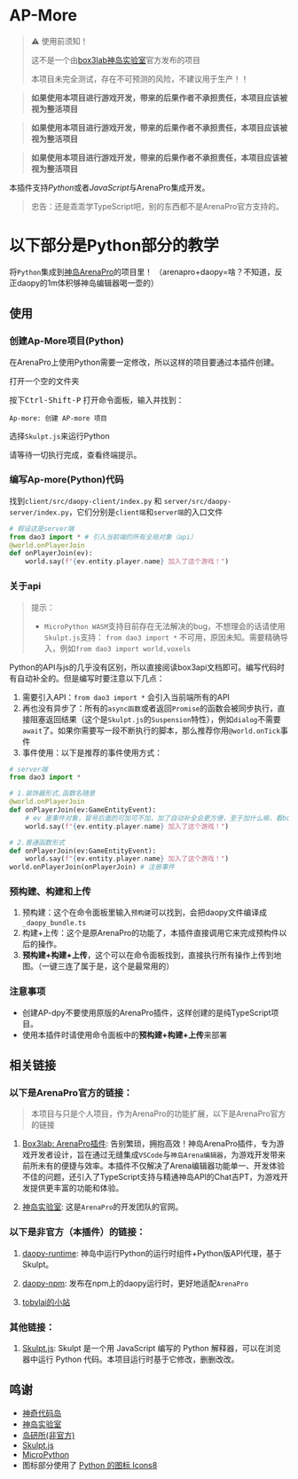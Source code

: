 # AP-More
> ⚠ 使用前须知！
>
> 这不是一个由[box3lab神岛实验室](https://box3lab.com)官方发布的项目
>
> 本项目未完全测试，存在不可预测的风险，不建议用于生产！！

> **如果使用本项目进行游戏开发，带来的后果作者不承担责任，本项目应该被视为整活项目**

> **如果使用本项目进行游戏开发，带来的后果作者不承担责任，本项目应该被视为整活项目**

> **如果使用本项目进行游戏开发，带来的后果作者不承担责任，本项目应该被视为整活项目**

本插件支持*Python*或者*JavaScript*与ArenaPro集成开发。

> 忠告：还是乖乖学TypeScript吧，别的东西都不是ArenaPro官方支持的。

# 以下部分是Python部分的教学
将`Python`集成到[神岛ArenaPro](https://www.yuque.com/box3lab/doc/fi2z90g00qp2hwac)的项目里！
（arenapro+daopy=啥？不知道，反正daopy的1m体积够神岛编辑器喝一壶的）

## 使用
### 创建Ap-More项目(Python)
在ArenaPro上使用Python需要一定修改，所以这样的项目要通过本插件创建。

打开一个空的文件夹

按下<kbd>Ctrl-Shift-P</kbd> 打开命令面板，输入并找到：
```
Ap-more: 创建 AP-more 项目
```
选择`Skulpt.js`来运行Python

请等待一切执行完成，查看终端提示。
### 编写Ap-more(Python)代码
找到`client/src/daopy-client/index.py` 和 `server/src/daopy-server/index.py`，它们分别是`client端`和`server端`的入口文件
```python
# 假设这是server端
from dao3 import * # 引入当前端的所有全局对象（api）
@world.onPlayerJoin
def onPlayerJoin(ev):
    world.say(f"{ev.entity.player.name} 加入了这个游戏！")

```
### 关于api
> 提示：
> - `MicroPython WASM`支持目前存在无法解决的bug，不想理会的话请使用`Skulpt.js`支持： 
> `from dao3 import *` 不可用，原因未知。需要精确导入，例如`from dao3 import world,voxels`

Python的API与js的几乎没有区别，所以直接阅读box3api文档即可。编写代码时有自动补全的。但是编写时要注意以下几点：
1. 需要引入API：`from dao3 import *`
会引入当前端所有的API
2. 再也没有异步了：所有的`async函数`或者返回`Promise`的函数会被同步执行，直接阻塞返回结果（这个是`Skulpt.js`的`Suspension`特性），例如`dialog`不需要`await`了。如果你需要写一段不断执行的脚本，那么推荐你用`@world.onTick`事件
3. 事件使用：以下是推荐的事件使用方式：
```python
# server端
from dao3 import *

# 1.装饰器形式,函数名随意
@world.onPlayerJoin
def onPlayerJoin(ev:GameEntityEvent):
    # ev 是事件对象，冒号后面的可加可不加，加了自动补全会更方便，至于加什么嘛，看box3api文档
    world.say(f"{ev.entity.player.name} 加入了这个游戏！")

# 2.普通函数形式
def onPlayerJoin(ev:GameEntityEvent):
    world.say(f"{ev.entity.player.name} 加入了这个游戏！")
world.onPlayerJoin(onPlayerJoin) # 注册事件
```

### 预构建、构建和上传
1. 预构建：这个在命令面板里输入`预构建`可以找到，会把daopy文件编译成`_daopy_bundle.ts`
2. 构建+上传：这个是原ArenaPro的功能了，本插件直接调用它来完成预构件以后的操作。
3. **预构建+构建+上传**，这个可以在命令面板找到，直接执行所有操作上传到地图。（一键三连了属于是，这个是最常用的）

### 注意事项
- 创建AP-dpy不要使用原版的ArenaPro插件，这样创建的是纯TypeScript项目。
- 使用本插件时请使用命令面板中的**预构建+构建+上传**来部署

## 相关链接

### 以下是ArenaPro官方的链接：
> 本项目与只是个人项目，作为ArenaPro的功能扩展，以下是ArenaPro官方的链接
1. [Box3lab: ArenaPro插件](https://www.yuque.com/box3lab/doc/fi2z90g00qp2hwac): 
告别繁琐，拥抱高效！神岛ArenaPro插件，专为游戏开发者设计，旨在通过无缝集成`VSCode`与`神岛Arena编辑器`，为游戏开发带来前所未有的便捷与效率。本插件不仅解决了Arena编辑器功能单一、开发体验不佳的问题，还引入了TypeScript支持与精通神岛API的Chat吉PT，为游戏开发提供更丰富的功能和体验。

2. [神岛实验室](https://box3lab.com): 这是`ArenaPro`的开发团队的官网。

### 以下是非官方（本插件）的链接：
1. [daopy-runtime](https://github.com/tobylai-toby/daopy-runtime): 神岛中运行Python的运行时组件+Python版API代理，基于Skulpt。

2. [daopy-npm](https://www.npmjs.com/package/daopy-npm): 发布在npm上的daopy运行时，更好地适配`ArenaPro`

3. [tobylai的小站](https://tobylai.fun)

### 其他链接：
1. [Skulpt.js](https://github.com/skulpt/skulpt): Skulpt 是一个用 JavaScript 编写的 Python 解释器，可以在浏览器中运行 Python 代码。本项目运行时基于它修改，删删改改。

## 鸣谢
- [神奇代码岛](https://dao3.fun)
- [神岛实验室](https://box3lab.com)
- [岛研所(非官方)](https://github.com/Box3TRC)
- [Skulpt.js](https://github.com/skulpt/skulpt)
- [MicroPython](https://micropython.org)
- 图标部分使用了 [Python 的图标 Icons8](https://icons8.com/icon/12584/python)